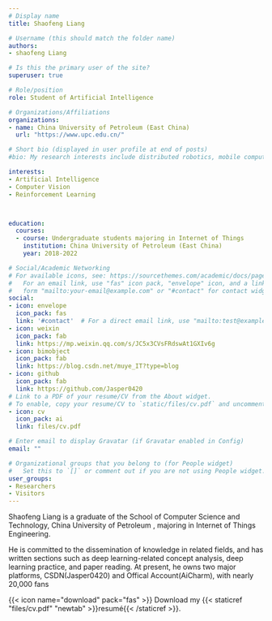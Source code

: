 ```yaml
---
# Display name
title: Shaofeng Liang

# Username (this should match the folder name)
authors:
- shaofeng Liang

# Is this the primary user of the site?
superuser: true

# Role/position
role: Student of Artificial Intelligence

# Organizations/Affiliations
organizations:
- name: China University of Petroleum (East China)
  url: "https://www.upc.edu.cn/"

# Short bio (displayed in user profile at end of posts)
#bio: My research interests include distributed robotics, mobile computing and programmable matter.

interests:
- Artificial Intelligence
- Computer Vision
- Reinforcement Learning



education:
  courses:
  - course: Undergraduate students majoring in Internet of Things
    institution: China University of Petroleum (East China)
    year: 2018-2022

# Social/Academic Networking
# For available icons, see: https://sourcethemes.com/academic/docs/page-builder/#icons
#   For an email link, use "fas" icon pack, "envelope" icon, and a link in the
#   form "mailto:your-email@example.com" or "#contact" for contact widget.
social:
- icon: envelope
  icon_pack: fas
  link: '#contact'  # For a direct email link, use "mailto:test@example.org".
- icon: weixin
  icon_pack: fab
  link: https://mp.weixin.qq.com/s/JC5x3CVsFRdswAt1GXIv6g
- icon: bimobject
  icon_pack: fab
  link: https://blog.csdn.net/muye_IT?type=blog
- icon: github
  icon_pack: fab
  link: https://github.com/Jasper0420
# Link to a PDF of your resume/CV from the About widget.
# To enable, copy your resume/CV to `static/files/cv.pdf` and uncomment the lines below.
- icon: cv
  icon_pack: ai
  link: files/cv.pdf

# Enter email to display Gravatar (if Gravatar enabled in Config)
email: ""

# Organizational groups that you belong to (for People widget)
#   Set this to `[]` or comment out if you are not using People widget.
user_groups:
- Researchers
- Visitors
---
```


Shaofeng Liang is a graduate of the School of Computer Science and Technology, China University of Petroleum , majoring in Internet of Things Engineering. 

He is committed to the dissemination of knowledge in related fields, and has written sections such as deep learning-related concept analysis, deep learning practice, and paper reading. At present, he owns two major platforms, CSDN(Jasper0420) and Offical Account(AiCharm), with nearly 20,000 fans

{{< icon name="download" pack="fas" >}} Download my {{< staticref "files/cv.pdf" "newtab" >}}resumé{{< /staticref >}}.
